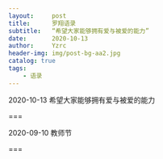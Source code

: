 ```yaml
---
layout:     post
title:      罗翔语录
subtitle:   “希望大家能够拥有爱与被爱的能力”
date:       2020-10-13
author:     Yzrc
header-img: img/post-bg-aa2.jpg
catalog: true
tags:
    - 语录
---
```


2020-10-13 希望大家能够拥有爱与被爱的能力

===

2020-09-10 教师节

===


